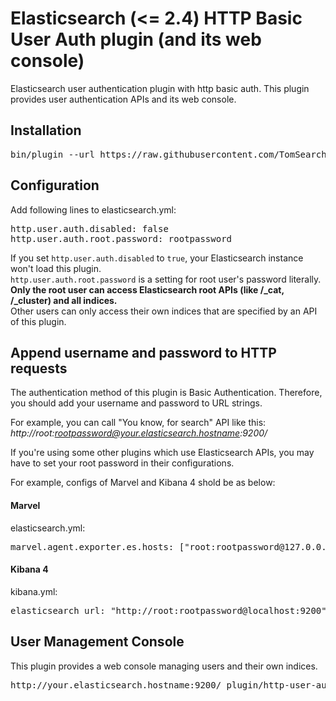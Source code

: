 # Elasticsearch (<= 2.4) HTTP Basic User Auth plugin (and its web console)

Elasticsearch user authentication plugin with http basic auth.
This plugin provides user authentication APIs and its web console. 

## Installation 
<pre>
bin/plugin --url https://raw.githubusercontent.com/TomSearch/elasticsearch-http-user-auth/master/jar/http-user-auth-plugin-1.0-SNAPSHOT.jar --install http-user-auth-plugin
</pre>

## Configuration
Add following lines to elasticsearch.yml:
<pre>
http.user.auth.disabled: false
http.user.auth.root.password: rootpassword
</pre>

If you set `http.user.auth.disabled` to `true`, your Elasticsearch instance won't load this plugin.  
`http.user.auth.root.password` is a setting for root user's password literally.  
**Only the root user can access Elasticsearch root APIs (like /_cat, /_cluster) and all indices.**  
Other users can only access their own indices that are specified by an API of this plugin.  

## Append username and password to HTTP requests
The authentication method of this plugin is Basic Authentication. Therefore, you should add your username and password to URL strings. 

For example, you can call "You know, for search" API like this: *http://root:rootpassword@your.elasticsearch.hostname:9200/*

If you're using some other plugins which use Elasticsearch APIs, you may have to set your root password in their configurations.

For example, configs of Marvel and Kibana 4 shold be as below: 

#### Marvel 
elasticsearch.yml:
<pre>
marvel.agent.exporter.es.hosts: ["root:rootpassword@127.0.0.1:9200"]
</pre>

#### Kibana 4
kibana.yml: 
<pre>
elasticsearch_url: "http://root:rootpassword@localhost:9200"
</pre>


## User Management Console

This plugin provides a web console managing users and their own indices. 
<pre>
http://your.elasticsearch.hostname:9200/_plugin/http-user-auth-plugin/index.html
</pre>
